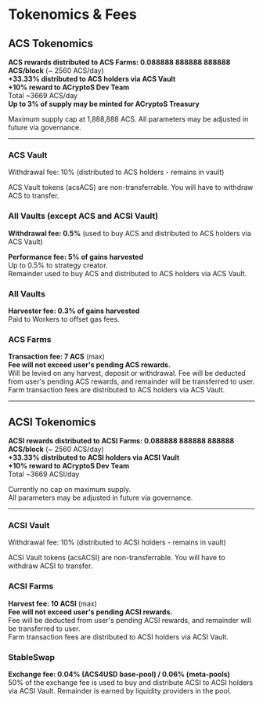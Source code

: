 # Tokenomics & Fees

## ACS Tokenomics

**ACS rewards distributed to ACS Farms: 0.088888 888888 888888 ACS/block** \(~ 2560 ACS/day\)  
**+33.33% distributed to ACS holders via ACS Vault  
+10% reward to ACryptoS Dev Team**  
Total ~3669 ACS/day  
**Up to 3% of supply may be minted for ACryptoS Treasury**

Maximum supply cap at 1,888,888 ACS. 
All parameters may be adjusted in future via governance.

---
### ACS Vault

Withdrawal fee: 10% \(distributed to ACS holders - remains in vault\)

ACS Vault tokens \(acsACS\) are non-transferrable. You will have to withdraw ACS to transfer.

### All Vaults \(except ACS and ACSI Vault\)

**Withdrawal fee: 0.5%** \(used to buy ACS and distributed to ACS holders via ACS Vault\)

**Performance fee: 5% of gains harvested**  
Up to 0.5% to strategy creator.  
Remainder used to buy ACS and distributed to ACS holders via ACS Vault.

### All Vaults

**Harvester fee: 0.3% of gains harvested**  
Paid to Workers to offset gas fees.

### ACS Farms

**Transaction fee: 7 ACS** \(max\)  
**Fee will not exceed user's pending ACS rewards.**  
Will be levied on any harvest, deposit or withdrawal. Fee will be deducted from user's pending ACS rewards, and remainder will be transferred to user.  
Farm transaction fees are distributed to ACS holders via ACS Vault.

---
## ACSI Tokenomics

**ACSI rewards distributed to ACSI Farms: 0.088888 888888 888888 ACS/block** \(~ 2560 ACS/day\)  
**+33.33% distributed to ACSI holders via ACSI Vault  
+10% reward to ACryptoS Dev Team**  
Total ~3669 ACSI/day

Currently no cap on maximum supply.  
All parameters may be adjusted in future via governance.

---
### ACSI Vault

Withdrawal fee: 10% \(distributed to ACSI holders - remains in vault\)

ACSI Vault tokens \(acsACSI\) are non-transferrable. You will have to withdraw ACSI to transfer.

### ACSI Farms

**Harvest fee: 10 ACSI** \(max\)  
**Fee will not exceed user's pending ACSI rewards.**  
Fee will be deducted from user's pending ACSI rewards, and remainder will be transferred to user.  
Farm transaction fees are distributed to ACSI holders via ACSI Vault.

### StableSwap

**Exchange fee: 0.04% \(ACS4USD base-pool\) / 0.06% \(meta-pools\)**  
50% of the exchange fee is used to buy and distribute ACSI to ACSI holders via ACSI Vault. Remainder is earned by liquidity providers in the pool.

